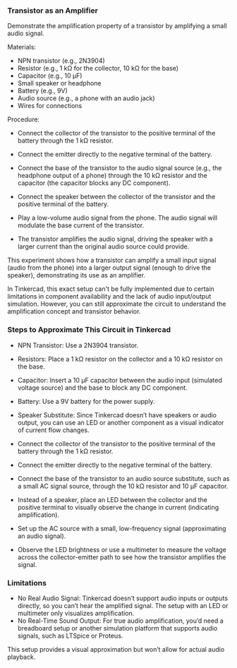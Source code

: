 
### Transistor as an Amplifier

Demonstrate the amplification property of a transistor by amplifying a small audio signal.

Materials:

- NPN transistor (e.g., 2N3904)
- Resistor (e.g., 1 kΩ for the collector, 10 kΩ for the base)
- Capacitor (e.g., 10 µF)
- Small speaker or headphone
- Battery (e.g., 9V)
- Audio source (e.g., a phone with an audio jack)
- Wires for connections

Procedure:

   - Connect the collector of the transistor to the positive terminal of the battery through the 1 kΩ resistor.
   - Connect the emitter directly to the negative terminal of the battery.
   - Connect the base of the transistor to the audio signal source (e.g., the headphone output of a phone) through the 10 kΩ resistor and the capacitor (the capacitor blocks any DC component).
   - Connect the speaker between the collector of the transistor and the positive terminal of the battery.

   - Play a low-volume audio signal from the phone. The audio signal will modulate the base current of the transistor.
   - The transistor amplifies the audio signal, driving the speaker with a larger current than the original audio source could provide.

   This experiment shows how a transistor can amplify a small input signal (audio from the phone) into a larger output signal (enough to drive the speaker), demonstrating its use as an amplifier.

In Tinkercad, this exact setup can't be fully implemented due to certain limitations in component availability and the lack of audio input/output simulation. However, you can still approximate the circuit to understand the amplification concept and transistor behavior.

### Steps to Approximate This Circuit in Tinkercad

   - NPN Transistor: Use a 2N3904 transistor.
   - Resistors: Place a 1 kΩ resistor on the collector and a 10 kΩ resistor on the base.
   - Capacitor: Insert a 10 µF capacitor between the audio input (simulated voltage source) and the base to block any DC component.
   - Battery: Use a 9V battery for the power supply.
   - Speaker Substitute: Since Tinkercad doesn’t have speakers or audio output, you can use an LED or another component as a visual indicator of current flow changes.

   - Connect the collector of the transistor to the positive terminal of the battery through the 1 kΩ resistor.
   - Connect the emitter directly to the negative terminal of the battery.
   - Connect the base of the transistor to an audio source substitute, such as a small AC signal source, through the 10 kΩ resistor and 10 µF capacitor.
   - Instead of a speaker, place an LED between the collector and the positive terminal to visually observe the change in current (indicating amplification).

   - Set up the AC source with a small, low-frequency signal (approximating an audio signal).
   - Observe the LED brightness or use a multimeter to measure the voltage across the collector-emitter path to see how the transistor amplifies the signal.

### Limitations

- No Real Audio Signal: Tinkercad doesn’t support audio inputs or outputs directly, so you can’t hear the amplified signal. The setup with an LED or multimeter only visualizes amplification.
- No Real-Time Sound Output: For true audio amplification, you’d need a breadboard setup or another simulation platform that supports audio signals, such as LTSpice or Proteus.

This setup provides a visual approximation but won’t allow for actual audio playback.
